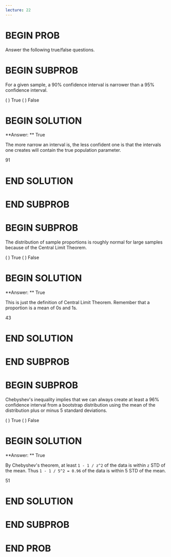 ```yaml
---
lecture: 22
---
```


# BEGIN PROB
Answer the following true/false questions.

# BEGIN SUBPROB

For a given sample, a 90% confidence interval is narrower than a
95% confidence interval.

( ) True
( ) False

# BEGIN SOLUTION

**Answer: ** True

The more narrow an interval is, the less confident one is that the intervals one creates will contain the true population parameter.

<average>91</average>

# END SOLUTION

# END SUBPROB



# BEGIN SUBPROB

The distribution of sample proportions is roughly normal for large samples because of the Central Limit Theorem. 

( ) True
( ) False

# BEGIN SOLUTION

**Answer: ** True

This is just the definition of Central Limit Theorem. Remember that a proportion is a mean of 0s and 1s.

<average>43</average>

# END SOLUTION

# END SUBPROB


# BEGIN SUBPROB

Chebyshev's inequality implies that we can always create at least a 96%
confidence interval from a bootstrap distribution using
the mean of the distribution plus or minus 5 standard deviations.

( ) True
( ) False

# BEGIN SOLUTION

**Answer: ** True

By Chebyshev's theorem, at least `1 - 1 / z^2` of the data is within `z` STD of the mean. Thus `1 - 1 / 5^2 = 0.96` of the data is within 5 STD of the mean. 

<average>51</average>

# END SOLUTION

# END SUBPROB

# END PROB
